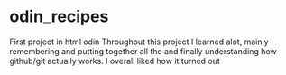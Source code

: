 # odin_recipes
First project in html odin
Throughout this project I learned alot, mainly remembering and putting together all the <functions> and finally understanding how github/git actually works.
I overall liked how it turned out
